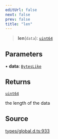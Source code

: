 ```yaml
---
editUrl: false
next: false
prev: false
title: "len"
---
```


> **len**(`data`): [`uint64`](../type-aliases/uint64.md)

## Parameters

• **data**: [`BytesLike`](../type-aliases/BytesLike.md)

## Returns

[`uint64`](../type-aliases/uint64.md)

the length of the data

## Source

[types/global.d.ts:933](https://github.com/algorandfoundation/tealscript/blob/e015f8b0/types/global.d.ts#L933)

